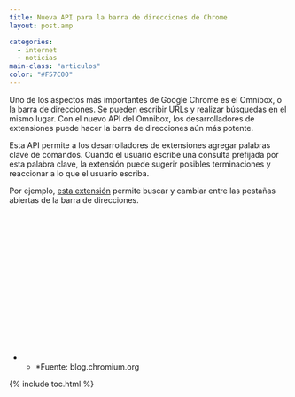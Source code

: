 ```yaml
---
title: Nueva API para la barra de direcciones de Chrome
layout: post.amp

categories:
  - internet
  - noticias
main-class: "articulos"
color: "#F57C00"
---
```

Uno de los aspectos más importantes de Google Chrome es el Omnibox, o la barra de direcciones. Se pueden escribir URLs y realizar búsquedas en el mismo lugar. Con el nuevo API del Omnibox, los desarrolladores de extensiones puede hacer la barra de direcciones aún más potente.  

<!--ad-->

Esta API permite a los desarrolladores de extensiones agregar palabras clave de comandos. Cuando el usuario escribe una consulta prefijada por esta palabra clave, la extensión puede sugerir posibles terminaciones y reaccionar a lo que el usuario escriba.

Por ejemplo, [esta extensión][1] permite buscar y cambiar entre las pestañas abiertas de la barra de direcciones.

[<amp-img style="display:block; margin:0px auto 10px; text-align:center;cursor:pointer; cursor:hand;width: 400px; height: 239px;" src="https://2.bp.blogspot.com/-xmmCeTmlNto/TWQT84LU5zI/AAAAAAAAAC8/5PG5f9FI__U/s400/Screen%2Bshot%2B2011-02-22%2Bat%2B10.01.28%2BAM.png" border="0" alt="" id="BLOGGER_PHOTO_ID_5576604175184488242" />][2]

* * *Fuente: blog.chromium.org



 [1]: https://chrome.google.com/webstore/detail/gbfhhcljihbgcobpfnceegfmooomhhli
 [2]: https://2.bp.blogspot.com/-xmmCeTmlNto/TWQT84LU5zI/AAAAAAAAAC8/5PG5f9FI__U/s1600/Screen%2Bshot%2B2011-02-22%2Bat%2B10.01.28%2BAM.png

{% include toc.html %}
